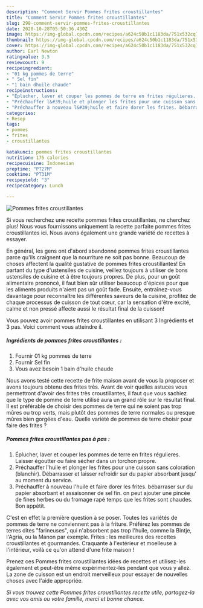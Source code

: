 ```yaml
---
description: "Comment Servir Pommes frites croustillantes"
title: "Comment Servir Pommes frites croustillantes"
slug: 298-comment-servir-pommes-frites-croustillantes
date: 2020-10-28T05:50:36.430Z
image: https://img-global.cpcdn.com/recipes/a624c50b1c1183da/751x532cq70/pommes-frites-croustillantes-photo-principale-de-la-recette.jpg
thumbnail: https://img-global.cpcdn.com/recipes/a624c50b1c1183da/751x532cq70/pommes-frites-croustillantes-photo-principale-de-la-recette.jpg
cover: https://img-global.cpcdn.com/recipes/a624c50b1c1183da/751x532cq70/pommes-frites-croustillantes-photo-principale-de-la-recette.jpg
author: Earl Newton
ratingvalue: 3.5
reviewcount: 9
recipeingredient:
- "01 kg pommes de terre"
- " Sel fin"
- "1 bain dhuile chaude"
recipeinstructions:
- "Éplucher, laver et couper les pommes de terre en frites régulieres. Laisser égoutter ou faire sécher dans un torchon propre."
- "Préchauffer l&#39;huile et plonger les frites pour une cuisson sans coloration (blanchir). Débarrasser et laisser refroidir sur du papier absorbant jusqu&#39; au moment du service."
- "Préchauffer à nouveau l&#39;huile et faire dorer les frites. bébarraser sur du papier absorbant et assaisonner de sel fin. on peut ajouter une pincée de fines herbes ou du fromage rapé temps que les frites sont chaudes. Bon appétit."
categories:
- Resep
tags:
- pommes
- frites
- croustillantes

katakunci: pommes frites croustillantes 
nutrition: 175 calories
recipecuisine: Indonesian
preptime: "PT27M"
cooktime: "PT31M"
recipeyield: "3"
recipecategory: Lunch

---
```



![Pommes frites croustillantes](https://img-global.cpcdn.com/recipes/a624c50b1c1183da/751x532cq70/pommes-frites-croustillantes-photo-principale-de-la-recette.jpg)

Si vous recherchez une recette pommes frites croustillantes, ne cherchez plus! Nous vous fournissons uniquement la recette parfaite pommes frites croustillantes ici. Nous avons également une grande variété de recettes à essayer.

En général, les gens ont d'abord abandonné pommes frites croustillantes parce qu'ils craignent que la nourriture ne soit pas bonne. Beaucoup de choses affectent la qualité gustative de pommes frites croustillantes! En partant du type d'ustensiles de cuisine, veillez toujours à utiliser de bons ustensiles de cuisine et à être toujours propres. De plus, pour un goût alimentaire prononcé, il faut bien sûr utiliser beaucoup d'épices pour que les aliments produits n'aient pas un goût fade. Ensuite, entraînez-vous davantage pour reconnaître les différentes saveurs de la cuisine, profitez de chaque processus de cuisson de tout cœur, car la sensation d'être excité, calme et non pressé affecte aussi le résultat final de la cuisson!

<!--inarticleads1-->

Vous pouvez avoir pommes frites croustillantes en utilisant 3 Ingrédients et 3 pas. Voici comment vous atteindre il.

##### Ingrédients de pommes frites croustillantes :

1. Fournir 01 kg pommes de terre
1. Fournir  Sel fin
1. Vous avez besoin 1 bain d&#39;huile chaude


Nous avons testé cette recette de frite maison avant de vous la proposer et avons toujours obtenu des frites très. Avant de voir quelles astuces vous permettront d&#39;avoir des frites très croustillantes, il faut que vous sachiez que le type de pomme de terre utilisé aura un grand rôle sur le résultat final. Il est préférable de choisir des pommes de terre qui ne soient pas trop mûres ou trop verts, mais plutôt des pommes de terre normales ou presque mûres bien gorgées d&#39;eau. Quelle variété de pommes de terre choisir pour faire des frites ? 

<!--inarticleads2-->

##### Pommes frites croustillantes pas à pas :

1. Éplucher, laver et couper les pommes de terre en frites régulieres. Laisser égoutter ou faire sécher dans un torchon propre.
1. Préchauffer l&#39;huile et plonger les frites pour une cuisson sans coloration (blanchir). Débarrasser et laisser refroidir sur du papier absorbant jusqu&#39; au moment du service.
1. Préchauffer à nouveau l&#39;huile et faire dorer les frites. bébarraser sur du papier absorbant et assaisonner de sel fin. on peut ajouter une pincée de fines herbes ou du fromage rapé temps que les frites sont chaudes. Bon appétit.


C&#39;est en effet la première question à se poser. Toutes les variétés de pommes de terre ne conviennent pas à la friture. Préférez les pommes de terres dites &#34;farineuses&#34;, qui n&#39;absorbent pas trop l&#39;huile, comme la Bintje, l&#39;Agria, ou la Manon par exemple. Frites : les meilleures des recettes croustillantes et gourmandes. Craquante à l&#39;extérieur et moelleuse à l&#39;intérieur, voilà ce qu&#39;on attend d&#39;une frite maison ! 

<!--inarticleads1-->

<p>
Prenez ces Pommes frites croustillantes idées de recettes et utilisez-les également et peut-être même expérimentez-les pendant que vous y allez. La zone de cuisson est un endroit merveilleux pour essayer de nouvelles choses avec l'aide appropriée.
</p>

<p>
<i>Si vous trouvez cette Pommes frites croustillantes recette utile, partagez-la avec vos amis ou votre famille, merci et bonne chance.</i>
</p>
